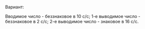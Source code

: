 Вариант:

Вводимое число - беззнаковое в 10 с/с; 
1-е выводимое число - беззнаковое в 2 с/с;
2-е выводимое число - знаковое в 16 с/с.